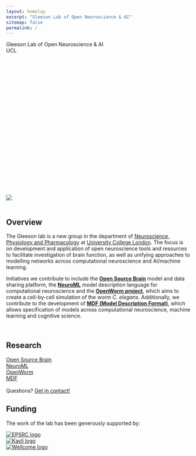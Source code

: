 ```yaml
---
layout: homelay
excerpt: "Gleeson Lab of Open Neuroscience & AI"
sitemap: false
permalink: /
---
```

<div class="col-sm-12 text-light d-none d-lg-block">
<div class="bg-image"
  style="
    background-image: url('{{ site.url }}{{ site.baseurl }}/images/osbmodels.png');
    background-size: 100%;
    background-repeat: no-repeat;
    height: 420px
  ">
<div class="titlebox">
<div class="bigtitle">
Gleeson Lab of Open Neuroscience & AI<br/>
UCL
</div>
</div>
</div>
</div>

<div class="col-sm-12 d-lg-none">
<div class="titlebox">
<div class="bigtitle">
</div>
</div>
<img src="{{ site.url }}{{ site.baseurl }}/images/osbmodels.png">
</div>

<div class="col-sm-9">
<br/>
<h2>Overview</h2>
<p>The Gleeson lab is a new group in the department of <a href="https://www.ucl.ac.uk/biosciences/neuroscience-physiology-and-pharmacology">Neuroscience, Physiology and Pharmacology</a> at <a href="https://www.ucl.ac.uk">University College London</a>. The focus is on development and application of open neuroscience tools and resources to facilitate investigation of brain function, as well as unifying approaches to modelling networks across computational neuroscience and AI/machine learning.</p> 

<p>Initiatives we contribute to include the <a href="/research#osb"><b>Open Source Brain</b></a> model and data sharing platform, the <a href="/research#neuroml"><b>NeuroML</b></a> model description language for computational neuroscience and the <a href="/research#openworm"><b>OpenWorm project</b></a>, which aims to create a cell-by-cell simulation of the worm <i>C. elegans</i>. Additionally, we contribute to the development of <a href="/research#mdf"><b>MDF (Model Description Format)</b></a>, which allows specification of models across computational neuroscience, machine learning and cognitive science.</p>



</div>

<div class="col-sm-3">


<br/>
<h2>Research</h2>
<a href="/research#osb">Open Source Brain</a><br/>
<a href="/research#neuroml">NeuroML</a><br/>
<a href="/research#openworm">OpenWorm</a><br/>
<a href="/research#mdf">MDF</a>
<br/><br/>Questions? <a href="/contact">Get in contact!</a>
<p></p>
</div>


<div class="col-sm-12">
<h2>Funding</h2>
<p>
The work of the lab has been generously supported by:</p>
</div>

<div class="col-sm-4 text-center" id="sponsorid">
<a href="https://www.ukri.org/councils/epsrc/">
<img src="{{ site.url }}{{ site.baseurl }}/images/ukri-epsrc-square-logo.png" class="img-fluid" alt="EPSRC logo"></a>
</div>

<div class="col-sm-4 text-center" id="sponsorid">
<a href="https://www.kavlifoundation.org/">
<img src="{{ site.url }}{{ site.baseurl }}/images/the_kavli_logo.jpg" class="img-fluid" alt="Kavli logo"></a>
</div>

<div class="col-sm-4 text-center" id="sponsorid">
<a href="https://www.wellcome.org/">
<img src="{{ site.url }}{{ site.baseurl }}/images/wellcome.png" class="img-fluid" alt="Wellcome logo"></a>
</div>

<div class="col-sm-12">
<p></p>
</div>
